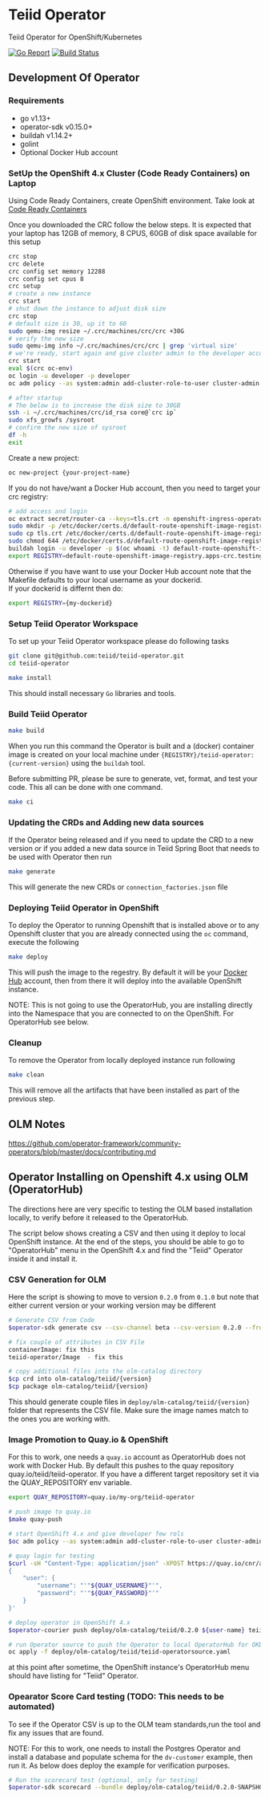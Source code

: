 # Teiid Operator

Teiid Operator for OpenShift/Kubernetes

[![Go Report](https://goreportcard.com/badge/github.com/teiid/teiid-operator)](https://goreportcard.com/report/github.com/teiid/teiid-operator)
[![Build Status](https://travis-ci.org/teiid/teiid-operator.svg?branch=master)](https://travis-ci.org/teiid/teiid-operator)

## Development Of Operator

### Requirements

- go v1.13+
- operator-sdk v0.15.0+
- buildah v1.14.2+
- golint
- Optional Docker Hub account


### SetUp the OpenShift 4.x Cluster (Code Ready Containers) on Laptop

Using Code Ready Containers, create OpenShift environment. Take look at [Code Ready Containers](https://developers.redhat.com/products/codeready-containers)

Once you downloaded the CRC follow the below steps. It is expected that your laptop has 12GB of memory, 8 CPUS, 60GB of disk space available for this setup

```bash
crc stop
crc delete
crc config set memory 12288
crc config set cpus 8
crc setup
# create a new instance
crc start
# shut down the instance to adjust disk size
crc stop
# default size is 30, up it to 60
sudo qemu-img resize ~/.crc/machines/crc/crc +30G
# verify the new size
sudo qemu-img info ~/.crc/machines/crc/crc | grep 'virtual size'
# we're ready, start again and give cluster admin to the developer account
crc start
eval $(crc oc-env)
oc login -u developer -p developer
oc adm policy --as system:admin add-cluster-role-to-user cluster-admin developer

# after startup
# The below is to increase the disk size to 30GB
ssh -i ~/.crc/machines/crc/id_rsa core@`crc ip`
sudo xfs_growfs /sysroot
# confirm the new size of sysroot
df -h
exit
```
Create a new project:
```bash
oc new-project {your-project-name}
```

If you do not have/want a Docker Hub account, then you need to target your crc registry:
```bash
# add access and login
oc extract secret/router-ca --keys=tls.crt -n openshift-ingress-operator
sudo mkdir -p /etc/docker/certs.d/default-route-openshift-image-registry.apps-crc.testing/ 
sudo cp tls.crt /etc/docker/certs.d/default-route-openshift-image-registry.apps-crc.testing/
sudo chmod 644 /etc/docker/certs.d/default-route-openshift-image-registry.apps-crc.testing/tls.crt
buildah login -u developer -p $(oc whoami -t) default-route-openshift-image-registry.apps-crc.testing
export REGISTRY=default-route-openshift-image-registry.apps-crc.testing/`oc project --short`
```

Otherwise if you have want to use your Docker Hub account note that the Makefile defaults to your local username as your dockerid.  
If your dockerid is differnt then do:
```bash
export REGISTRY={my-dockerid}
```

### Setup Teiid Operator Workspace

To set up your Teiid Operator workspace please do following tasks

```bash
git clone git@github.com:teiid/teiid-operator.git
cd teiid-operator

make install
```
This should install necessary `Go` libraries and tools.

### Build Teiid Operator

```bash
make build
```
When you run this command the Operator is built and a (docker) container image is created on your local machine under `{REGISTRY}/teiid-operator:{current-version}` using the `buildah` tool.

Before submitting PR, please be sure to generate, vet, format, and test your code. This all can be done with one command.

```bash
make ci
```

### Updating the CRDs and Adding new data sources

If the Operator being released and if you need to update the CRD to a new version or if you added a new data source in Teiid Spring Boot that needs to be used with Operator then run 

```bash
make generate
```

This will generate the new CRDs or `connection_factories.json` file

### Deploying Teiid Operator in OpenShift

To deploy the Operator to running Openshift that is installed above or to any Openshift cluster that you are already connected using the `oc` command, execute the following

```bash
make deploy
```
This will push the image to the regestry.  By default it will be your [Docker Hub](https://hub.docker.com/) account, then from there it will deploy into the available OpenShift instance.

NOTE: This is not going to use the OperatorHub, you are installing directly into the Namespace that you are connected to on the OpenShift. For OperatorHub see below.

### Cleanup

To remove the Operator from locally deployed instance run following

```bash
make clean
```
This will remove all the artifacts that have been installed as part of the previous step.

## OLM Notes

https://github.com/operator-framework/community-operators/blob/master/docs/contributing.md

## Operator Installing on Openshift 4.x using OLM (OperatorHub)

The directions here are very specific to testing the OLM based installation locally, to verify before it released to the OperatorHub.

The script below shows creating a CSV and then using it deploy to local OpenShift instance. At the end of the steps, you should be able to go to "OperatorHub" menu in the OpenShift 4.x and find the "Teiid" Operator inside it and install it.

### CSV Generation for OLM

Here the script is showing to move to version `0.2.0` from `0.1.0` but note that either current version or your working version may be different

```bash
# Generate CSV from Code
$operator-sdk generate csv --csv-channel beta --csv-version 0.2.0 --from-version 0.1.0 --operator-name teiid

# fix couple of attributes in CSV File
containerImage: fix this
teiid-operator/Image  - fix this

# copy additional files into the olm-catalog directory
$cp crd into olm-catalog/teiid/{version}
$cp package olm-catalog/teiid/{version}
```
This should generate couple files in `deploy/olm-catalog/teiid/{version}` folder that represents the CSV file. Make sure the image names match to the ones you are working with.

### Image Promotion to Quay.io & OpenShift

For this to work, one needs a `quay.io` account as OperatorHub does not work with Docker Hub. By default this pushes to the quay repository quay.io/teiid/teiid-operator.  If you have a different target repository set it via the QUAY_REPOSITORY env variable.

```bash
export QUAY_REPOSITORY=quay.io/my-org/teiid-operator
```

```bash
# push image to quay.io
$make quay-push

# start OpenShift 4.x and give developer few rols
$oc adm policy --as system:admin add-cluster-role-to-user cluster-admin developer

# quay login for testing
$curl -sH "Content-Type: application/json" -XPOST https://quay.io/cnr/api/v1/users/login -d '
{
    "user": {
        "username": "'"${QUAY_USERNAME}"'",
        "password": "'"${QUAY_PASSWORD}"'"
    }
}'

# deploy operator in OpenShift 4.x
$operator-courier push deploy/olm-catalog/teiid/0.2.0 ${user-name} teiid 0.2.0 "basic token_from_login"

# run Operator source to push the Operator to local OperatorHub for OKD
oc apply -f deploy/olm-catalog/teiid/teiid-operatorsource.yaml
```
at this point after sometime, the OpenShift instance's OperatorHub menu should have listing for "Teiid" Operator.

### Opearator Score Card testing (TODO: This needs to be automated)

To see if the Operator CSV is up to the OLM team standards,run the tool and fix any issues that are found. 

NOTE: For this to work, one needs to install the Postgres Operator and install a database and populate schema for the `dv-customer` example, then run it. As below does deploy the example for verification purposes. 

```bash
# Run the scorecard test (optional, only for testing)
$operator-sdk scorecard --bundle deploy/olm-catalog/teiid/0.2.0-SNAPSHOT/
```
